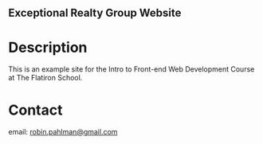 Exceptional Realty Group Website
---

# Description

This is an example site for the Intro to Front-end Web Development Course at The Flatiron School.

# Contact

email: robin.pahlman@gmail.com
